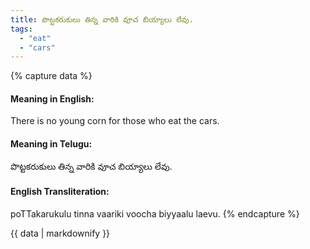 ```yaml
---
title: పొట్టకరుకులు తిన్న వారికి వూచ బియ్యాలు లేవు.
tags:
  - "eat"
  - "cars"
---
```


{% capture data %}
#### Meaning in English:
There is no young corn for those who eat the cars.

#### Meaning in Telugu:
పొట్టకరుకులు తిన్న వారికి వూచ బియ్యాలు లేవు.

#### English Transliteration:
poTTakarukulu tinna vaariki voocha biyyaalu laevu.
{% endcapture %}

<div class="notice">{{ data | markdownify }}</div>

